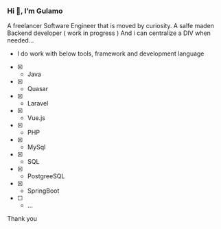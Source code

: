 ### Hi 👋, I’m Gulamo ###

A freelancer Software Engineer that is moved by curiosity.
A salfe maden Backend developer ( work in progress )
And i can centralize a DIV when needed...

- I do work with below tools, framework and development language 
- [x] - Java
- [x] - Quasar
- [x] - Laravel
- [x] - Vue.js
- [x] - PHP
- [x] - MySql
- [x] - SQL
- [x] - PostgreeSQL
- [x] - SpringBoot
- [ ] - ...

Thank you


<!---
gul-amd-moz/gul-amd-moz is a ✨ special ✨ repository because its `README.md` (this file) appears on your GitHub profile.
You can click the Preview link to take a look at your changes.
--->
